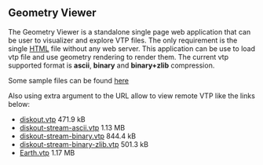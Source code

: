 ## Geometry Viewer

The Geometry Viewer is a standalone single page web application that can be user to visualizer and explore VTP files. The only requirement is the single [HTML] file without any web server. This application can be use to load vtp file and use geometry rendering to render them.
The current vtp supported format is __ascii__, __binary__ and __binary+zlib__ compression.

Some sample files can be found [here](https://data.kitware.com/#collection/586fef9f8d777f05f44a5c86/folder/59de9dd58d777f31ac641dc3)

Also using extra argument to the URL allow to view remote VTP like the links below:
- [diskout.vtp](https://kitware.github.io/vtk-js/examples/GeometryViewer/GeometryViewer.html?fileURL=https://data.kitware.com/api/v1/item/59de9de58d777f31ac641dc5/download) 471.9 kB
- [diskout-stream-ascii.vtp](https://kitware.github.io/vtk-js/examples/GeometryViewer/GeometryViewer.html?fileURL=https://data.kitware.com/api/v1/item/59e12daa8d777f31ac645568/download) 1.13 MB
- [diskout-stream-binary.vtp](https://kitware.github.io/vtk-js/examples/GeometryViewer/GeometryViewer.html?fileURL=https://data.kitware.com/api/v1/item/59e12d848d777f31ac645553/download) 844.4 kB
- [diskout-stream-binary-zlib.vtp](https://kitware.github.io/vtk-js/examples/GeometryViewer/GeometryViewer.html?fileURL=https://data.kitware.com/api/v1/item/59e12d948d777f31ac64555c/download) 501.3 kB
- [Earth.vtp](https://kitware.github.io/vtk-js/examples/GeometryViewer/GeometryViewer.html?fileURL=https://data.kitware.com/api/v1/item/59ee68d98d777f31ac64784b/download) 1.17 MB

[HTML]: https://kitware.github.io/vtk-js/examples/GeometryViewer/GeometryViewer.html
